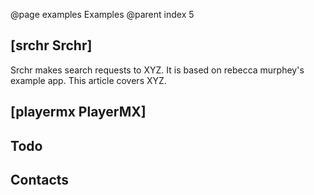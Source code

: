 @page examples Examples
@parent index 5

## [srchr Srchr]

Srchr makes search requests to XYZ.  It is based on rebecca murphey's 
example app.  This article covers XYZ.

## [playermx PlayerMX]

## Todo

## Contacts